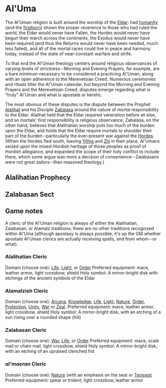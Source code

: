# Al'Uma

The Al'Uman religion is built around the worship of the [Eldar](/Races/Eldar.md): had [humanity](/Races/Humans.md) (and the [firstborn](/Races/Firstborn.md)) shown the proper reverence to those who had ruled the world, the Eldar would never have Fallen, the Hordes would never have begun their march across the continents, the Exodus would never have been required (and thus the Returns would never have been needed, much less failed), and all of the mortal races could live in peace and harmony today, instead of the state of near-constant warfare and strife.

To that end the Al'Uman theology centers around religious observances of varying levels of strictness--Morning and Evening Prayers, for example, are a bare minimum necessary to be considered a practicing Al'Uman, along with an open adherence to the Merevetsian Creed. Numerous ceremonies and rituals litter the Al'Uman calendar, but beyond the Morning and Evening Prayers and the Merevetsian Creed, disputes emerge regarding what is "truly" Al'Uman and what is apostate or heretic.

The most obvious of these disputes is the dispute between the Prophet [Alalihat](/People/Alalihat.md) and his Disciple [Zabalasa](/People/Zabalasa.md) around the nature of mortal responsibility to the Eldar. Alalihat held that the Eldar required veneration before all else, and so mortals' first responsibility is religious observance; Zabalasa, on the other hand, believes that Alalihatian worship puts too much of the burden upon the Eldar, and holds that the Eldar require mortals to shoulder their part of the burden--particularly the ever-present war against the [Hordes](/Races/Hordes.md). (When the Hordes fled south, leaving [Yithia](/Nations/Yithia.md) and [Zhi](/Nations/Zhi.md) in their place, Al'Umans seized upon the mixed-Hordish heritage of those peoples as proof of Hordish allegiance, and expanded the scope of their holy conflict to include there, which some argue was more a decision of convenience--Zalabasans were not great sailors--than reasoned theology.)

## Alalihatian Prophecy


## Zalabasan Sect


## Game notes
A cleric of the Al'Uman religion is always of either the Alalihatian, Zalabasan, or Alamalz traditions; there are no other traditions recognized within Al'Uma (although apostasy is always possible, it's up the GM whether apostate Al'Uman clerics are actually receiving spells, and from whom--or what).

### Alalihatian Cleric
Domain (choose one): [Life](https://www.dndbeyond.com/classes/cleric#LifeDomain), [Light](https://www.dndbeyond.com/classes/cleric#LightDomain), or [Order](/Supplements/UA_OrderDomain.pdf)
Preferred equipment: mace, leather armor, light crossbow, shield
Holy symbol: A mirror-bright disk with etchings of the ancient symbols of the Eldar

### Alamalzish Cleric
Domain (choose one): [Arcana](http://dnd5e.wikidot.com/cleric:arcana), [Knowledge](https://www.dndbeyond.com/classes/cleric#KnowledgeDomain), [Life](https://www.dndbeyond.com/classes/cleric#LifeDomain), [Light](https://www.dndbeyond.com/classes/cleric#LightDomain), [Nature](https://www.dndbeyond.com/classes/cleric#NatureDomain), [Order](/Supplements/UA_OrderDomain.pdf), [Protection](http://dnd5e.wikidot.com/cleric:protection), [Unity](https://www.dndbeyond.com/classes/cleric#UnityDomainUA), [War](https://www.dndbeyond.com/classes/cleric#WarDomain) or [Zeal](http://dnd5e.wikidot.com/cleric:zeal).
Preferred equipment: mace, leather armor, light crossbow, shield
Holy symbol: A mirror-bright disk, with an etching of a sun rising over a rounded shape (hill)

### Zalabasan Cleric
Domain (choose one): [War](https://www.dndbeyond.com/classes/cleric#WarDomain), [Life](https://www.dndbeyond.com/classes/cleric#LifeDomain), or [Order](/Supplements/UA_OrderDomain.pdf)
Preferred equipment: mace, scale mail or chain mail, light crossbow, shield
Holy symbol: A mirror-bright disk, with an etching of an upraised clenched fist

### *al'maeran* Cleric
Domain (choose one): [Nature](https://www.dndbeyond.com/classes/cleric#NatureDomain) (with an emphasis on the sea) or [Tempest](https://www.dndbeyond.com/classes/cleric#TempestDomain)
Preferred equipment: spear or trident, light crossbow, leather armor

